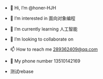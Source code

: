 - 👋 Hi, I’m @honer-HJH

- 👀 I’m interested in 面向对象编程

- 🌱 I’m currently learning 人工智能

- 💞️ I’m looking to collaborate on 

- 📫 How to reach me 289362409@qq.com

- 📱 My phone number 13510142169

- 测试rebase

  <!---
  honer-HJH/honer-HJH is a ✨ special ✨ repository because its `README.md` (this file) appears on your GitHub profile.
  You can click the Preview link to take a look at your changes.
  --->